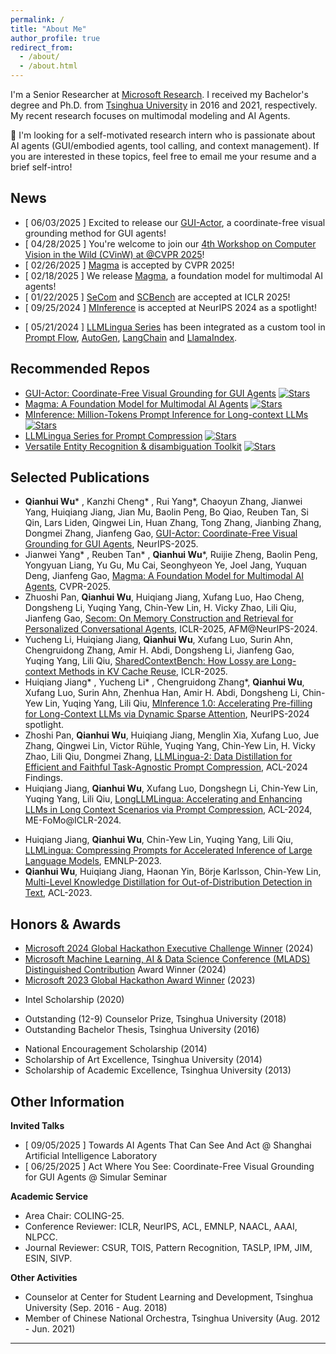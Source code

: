 ```yaml
---
permalink: /
title: "About Me"
author_profile: true
redirect_from: 
  - /about/
  - /about.html
---
```


I'm a Senior Researcher at [Microsoft Research](https://www.microsoft.com/en-us/research/about-microsoft-research/).
I received my Bachelor's degree and Ph.D. from [Tsinghua University](https://www.tsinghua.edu.cn/en/index.htm) in 2016 and 2021, respectively.
My recent research focuses on multimodal modeling and AI Agents. <!--Information Extraction and low-resource NLP, Efficient LLMs.-->

📢 I'm looking for a self-motivated research intern who is passionate about AI agents (GUI/embodied agents, tool calling, and context management). If you are interested in these topics, feel free to email me your resume and a brief self-intro!

News
------
* [ 06/03/2025 ] Excited to release our [GUI-Actor](https://github.com/microsoft/GUI-Actor), a coordinate-free visual grounding method for GUI agents!
* [ 04/28/2025 ] You're welcome to join our [4th Workshop on Computer Vision in the Wild (CVinW) at @CVPR 2025](https://computer-vision-in-the-wild.github.io/cvpr-2025)!
* [ 02/26/2025 ] [Magma](https://microsoft.github.io/Magma/) is accepted by CVPR 2025!
* [ 02/18/2025 ] We release [Magma](https://microsoft.github.io/Magma/), a foundation model for multimodal AI agents!
* [ 01/22/2025 ] [SeCom](https://www.microsoft.com/en-us/research/project/secom/) and [SCBench](https://arxiv.org/abs/2412.10319) are accepted at ICLR 2025!
* [ 09/25/2024 ] [MInference](https://arxiv.org/abs/2406.02536) is accepted at NeurIPS 2024 as a spotlight!
<!--* [ 09/14/2024 ] I'm serving as an Area Chair for COLING 25!-->
<!--* [ 06/03/2024 ] [MInference](https://arxiv.org/abs/2407.02490) and [LLM Position Bias paper](https://arxiv.org/abs/2406.02536) are accepted to ES-FoMo II @ ICML24 and LCFM @ ICML24, respectively.-->
* [ 05/21/2024 ] [LLMLingua Series](https://llmlingua.com/llmlingua.html) has been integrated as a custom tool in [Prompt Flow](https://microsoft.github.io/promptflow/integrations/tools/llmlingua-prompt-compression-tool.html#introduction), [AutoGen](https://microsoft.github.io/autogen/0.2/docs/topics/handling_long_contexts/compressing_text_w_llmligua), [LangChain](https://github.com/langchain-ai/langchain/blob/master/docs/docs/integrations/retrievers/llmlingua.ipynb) and [LlamaIndex](https://github.com/run-llama/llama_index/blob/main/llama-index-legacy/llama_index/legacy/postprocessor/longllmlingua.py).
<!--* [05/16/2024] [LongLLMLingua](https://llmlingua.com/longllmlingua.html) and [LLMLingua-2](https://llmlingua.com/llmlingua2.html) are accepted to ACL-2024 in main track and findings.-->
<!--* [03/19/2024] We release [LLMLingua-2](https://llmlingua.com/llmlingua2.html), an efficient option for task-agnostic prompt compression with good performance and generalizability across different scenarios, boasting a 3x-6x speed improvement over LLMLingua.-->
<!--* [02/28/2023] [LLMLingua Series](https://llmlingua.com/) has been integrated into [LangChain](https://github.com/langchain-ai/langchain/blob/master/docs/docs/integrations/retrievers/llmlingua.ipynb) and [LlamaIndex](https://github.com/run-llama/llama_index/blob/main/llama-index-legacy/llama_index/legacy/postprocessor/longllmlingua.py).-->
<!--* [02/28/2024] [LLMLingua Series](https://llmlingua.com/) has been added as a document compressor in [LangChain](https://github.com/langchain-ai/langchain/blob/master/docs/docs/integrations/retrievers/llmlingua.ipynb).-->
<!--* [10/26/2023] [LLMLingua Series](https://llmlingua.com/) has been integrated into [LlamaIndex](https://github.com/run-llama/llama_index/blob/main/llama-index-legacy/llama_index/legacy/postprocessor/longllmlingua.py).-->
<!--* [10/10/2023] We release [LongLLMLingua](https://llmlingua.com/longllmlingua.html), aiming to accelerate and enhance LLM inference in long-context scenarios via question-aware prompt compression and content reorganization.-->
<!--* [10/09/2023] We release [LLMLingua](https://llmlingua.com/llmlingua.html), a coarse-to-fine prompt compression method based on perplexity from a small language model such as LLaMA-7B.-->

Recommended Repos
------
* [GUI-Actor: Coordinate-Free Visual Grounding for GUI Agents](https://github.com/microsoft/GUI-Actor) [![Stars](https://img.shields.io/github/stars/microsoft/GUI-Actor?color=yellow&style=social)](https://github.com/microsoft/GUI-Actor)
* [Magma: A Foundation Model for Multimodal AI Agents](https://microsoft.github.io/Magma/) [![Stars](https://img.shields.io/github/stars/microsoft/Magma?color=yellow&style=social)](https://github.com/microsoft/Magma)
* [MInference: Million-Tokens Prompt Inference for Long-context LLMs](https://arxiv.org/abs/2407.02490) [![Stars](https://img.shields.io/github/stars/microsoft/MInference?color=yellow&style=social)](https://github.com/microsoft/MInference)
* [LLMLingua Series for Prompt Compression](https://github.com/microsoft/LLMLingua) [![Stars](https://img.shields.io/github/stars/microsoft/LLMLingua?color=yellow&style=social)](https://github.com/microsoft/LLMLingua)
* [Versatile Entity Recognition & disambiguation Toolkit](https://github.com/microsoft/vert-papers) [![Stars](https://img.shields.io/github/stars/microsoft/vert-papers?color=yellow&style=social)](https://github.com/microsoft/vert-papers)

Selected Publications
------
* **Qianhui Wu*** , Kanzhi Cheng* , Rui Yang*, Chaoyun Zhang, Jianwei Yang, Huiqiang Jiang, Jian Mu, Baolin Peng, Bo Qiao, Reuben Tan, Si Qin, Lars Liden, Qingwei Lin, Huan Zhang, Tong Zhang, Jianbing Zhang, Dongmei Zhang, Jianfeng Gao, [GUI-Actor: Coordinate-Free Visual Grounding for GUI Agents](https://microsoft.github.io/GUI-Actor/), NeurIPS-2025.
* Jianwei Yang* , Reuben Tan* , **Qianhui Wu***, Ruijie Zheng, Baolin Peng, Yongyuan Liang, Yu Gu, Mu Cai, Seonghyeon Ye, Joel Jang, Yuquan Deng, Jianfeng Gao, [Magma: A Foundation Model for Multimodal AI Agents](https://microsoft.github.io/Magma/), CVPR-2025.
* Zhuoshi Pan, **Qianhui Wu**, Huiqiang Jiang, Xufang Luo, Hao Cheng, Dongsheng Li, Yuqing Yang, Chin-Yew Lin, H. Vicky Zhao, Lili Qiu, Jianfeng Gao, [Secom: On Memory Construction and Retrieval for Personalized Conversational Agents](https://arxiv.org/html/2403.12968v1), ICLR-2025, AFM@NeurIPS-2024.
* Yucheng Li, Huiqiang Jiang, **Qianhui Wu**, Xufang Luo, Surin Ahn, Chengruidong Zhang, Amir H. Abdi, Dongsheng Li, Jianfeng Gao, Yuqing Yang, Lili Qiu, [SharedContextBench: How Lossy are Long-context Methods in KV Cache Reuse](https://arxiv.org/abs/2412.10319), ICLR-2025.
* Huiqiang Jiang* , Yucheng Li* , Chengruidong Zhang*, **Qianhui Wu**, Xufang Luo, Surin Ahn, Zhenhua Han, Amir H. Abdi, Dongsheng Li, Chin-Yew Lin, Yuqing Yang, Lili Qiu, [MInference 1.0: Accelerating Pre-filling for Long-Context LLMs via Dynamic Sparse Attention](https://arxiv.org/abs/2407.02490), NeurIPS-2024 spotlight.
* Zhoshi Pan, **Qianhui Wu**, Huiqiang Jiang, Menglin Xia, Xufang Luo, Jue Zhang, Qingwei Lin, Victor Rühle, Yuqing Yang, Chin-Yew Lin, H. Vicky Zhao, Lili Qiu, Dongmei Zhang, [LLMLingua-2: Data Distillation for Efficient and Faithful Task-Agnostic Prompt Compression](https://arxiv.org/html/2403.12968v1), ACL-2024 Findings.
* Huiqiang Jiang, **Qianhui Wu**, Xufang Luo, Dongshegn Li, Chin-Yew Lin, Yuqing Yang, Lili Qiu, [LongLLMLingua: Accelerating and Enhancing LLMs in Long Context Scenarios via Prompt Compression](https://arxiv.org/abs/2310.06839), ACL-2024, ME-FoMo@ICLR-2024.
<!--* Tingting Ma, **Qianhui Wu**, Huiqiang Jiang, Jieru Lin, Börje Karlsson, Tiejun Zhao, Chin-Yew Lin, [Decomposed Meta-Learning for Few-Shot Sequence Labeling](https://ieeexplore.ieee.org/document/10458261/), TASLP-2024.-->
* Huiqiang Jiang, **Qianhui Wu**, Chin-Yew Lin, Yuqing Yang, Lili Qiu, [LLMLingua: Compressing Prompts for Accelerated Inference of Large Language Models](https://aclanthology.org/2023.emnlp-main.825/), EMNLP-2023.
* **Qianhui Wu**, Huiqiang Jiang, Haonan Yin, Börje Karlsson, Chin-Yew Lin, [Multi-Level Knowledge Distillation for Out-of-Distribution Detection in Text](https://aclanthology.org/2023.acl-long.403/), ACL-2023.
<!--* Tingting Ma, **Qianhui Wu**, Huiqiang Jiang, Börje Karlsson, Tiejun Zhao, Chin-Yew Lin, [CoLaDa: A Collaborative Label Denoising Framework for Cross-lingual Named Entity Recognition](https://aclanthology.org/2023.acl-long.330/), ACL-2023.-->
<!--* Tingting Ma* , Huiqiang Jiang* , **Qianhui Wu***, Tiejun Zhao, Chin-Yew Lin, [Decomposed Meta-Learning for Few-Shot Named Entity Recognition](https://aclanthology.org/2022.findings-acl.124/), ACL-2022 Findings.-->
<!--* Tingting Ma, **Qianhui Wu**, Zhiwei Yu, Tiejun Zhao, Chin-Yew Lin, [On the Effectiveness of Sentence Encoding for Intent Detection Meta-Learning](https://aclanthology.org/2022.naacl-main.279/), NAACL-2022.-->
<!--* Yu Mo* , **Qianhui Wu***, Xiu Li, Biqing Huang, [Remaining Useful Life Estimation via Transformer Encoder Enhanced by a Gated Convolutional Unit](https://link.springer.com/article/10.1007/s10845-021-01750-x), JIM-2021.-->
<!--* **Qianhui Wu**, Zijia Lin, Börje Karlsson, Biqing Huang, Jian-Guang Lou, [Unitrans: Unifying Model Transfer and Data Transfer for Cross-Lingual Named Entity Recognition with Unlabeled Data](https://www.ijcai.org/Proceedings/2020/0543.pdf), IJCAI-2020.-->
<!--* **Qianhui Wu**, Zijia Lin, Börje Karlsson, Jian-Guang Lou, Biqing Huang, [Single-/Multi-Source Cross-Lingual NER via Teacher-Student Learning on Unlabeled Data in Target Language](https://aclanthology.org/2020.acl-main.581/), ACL-2020.-->
<!--* **Qianhui Wu**, Zijia Lin, Guoxin Wang, Hui Chen, Börje Karlsson, Biqing Huang, Chin-Yew Lin, [Enhanced Meta-Learning for Cross-Lingual Named Entity Recognition with Minimal Resources](https://aaai.org/papers/09274-enhanced-meta-learning-for-cross-lingual-named-entity-recognition-with-minimal-resources/), AAAI-2020 spotlight.-->
<!--* **Qianhui Wu*** , Guoxin Wang*, Yuyin Zhu, Haoyan Liu, Börje Karlsson, [DeepMRT at the NTCIR-14 FinNum task: a hybrid neural model for numeral type classification in financial tweets](https://research.nii.ac.jp/ntcir/workshop/OnlineProceedings14/pdf/ntcir/07-NTCIR14-FINNUM-WuQ.pdf), NTCIR-2019.-->
<!--* **Qianhui Wu**, Keqin Ding, Biqing Huang, [Approach for Fault Prognosis Using Recurrent Neural Network](https://link.springer.com/article/10.1007/s10845-018-1428-5), JIM-2018.-->

Honors & Awards
------
* [Microsoft 2024 Global Hackathon Executive Challenge Winner](https://www.credly.com/earner/earned/badge/c5462195-58cb-4ea3-bfa6-421f28d14c70) (2024)
* [Microsoft Machine Learning, AI & Data Science Conference (MLADS) Distinguished Contribution](https://www.credly.com/badges/de094913-37b0-441d-ac1d-955d3c01ef1d) Award Winner (2024)
* [Microsoft 2023 Global Hackathon Award Winner](https://www.credly.com/badges/2f60ed04-4548-4d7c-a80f-c765ad6cee0f) (2023)
<!--* Outstanding Intern of "Stars of Tomorrow" Program, Microsoft Research Asia (2020)-->
* Intel Scholarship (2020)
<!--* Second Place Winner of NTCIR-2019 FinNum Task (2019)-->
<!--* Second-Class Scholarship, Tsinghua University (2018)-->
* Outstanding (12-9) Counselor Prize, Tsinghua University (2018)
* Outstanding Bachelor Thesis, Tsinghua University (2016)
<!--* Second Prize of Challenge Cup, Tsinghua University (2015)-->
* National Encouragement Scholarship (2014)
* Scholarship of Art Excellence, Tsinghua University (2014)
* Scholarship of Academic Excellence, Tsinghua University (2013)

Other Information
------
**Invited Talks**
* [ 09/05/2025 ] Towards AI Agents That Can See And Act @ Shanghai Artificial Intelligence Laboratory
* [ 06/25/2025 ] Act Where You See: Coordinate-Free Visual Grounding for GUI Agents @ Simular Seminar

**Academic Service**
* Area Chair: COLING-25.
* Conference Reviewer: ICLR, NeurIPS, ACL, EMNLP, NAACL, AAAI, NLPCC.
* Journal Reviewer: CSUR, TOIS, Pattern Recognition, TASLP, IPM, JIM, ESIN, SIVP.
<!--, Scientific Reports.-->

**Other Activities**
* Counselor at Center for Student Learning and Development, Tsinghua University (Sep. 2016 - Aug. 2018)
* Member of Chinese National Orchestra, Tsinghua University (Aug. 2012 - Jun. 2021)

------
<div style="width: 400px; margin: auto;">
  <script type='text/javascript' id='clustrmaps' src='//cdn.clustrmaps.com/map_v2.js?cl=080808&w=a&t=tt&d=sHUFovnSB1DX6vMbdeo1Jz4d6fXjO90cNXCmDhzb3e4&co=ffffff&cmo=3acc3a&cmn=ff5353&ct=808080'></script>
</div>
